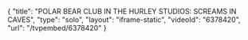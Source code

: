 {
    "title": "POLAR BEAR CLUB IN THE HURLEY STUDIOS: SCREAMS IN CAVES",
    "type": "solo",
    "layout": "iframe-static",
    "videoId": "6378420",
    "url": "\/tvpembed\/6378420"
}